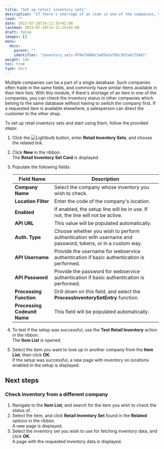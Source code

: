 ```yaml
---
title: "Set up retail inventory sets"
description: "If there's shortage of an item in one of the companies, you can check the inventory status in other companies which belong to the same database without having to switch the company first."
lead: ""
date: 2023-07-28T14:11:35+02:00
lastmod: 2023-07-28T14:11:35+02:00
draft: false
images: []
menu:
  docs:
    parent: ""
    identifier: "inventory_sets-970efd086c54d541ef05c952a01f54b1"
weight: 186
toc: true
type: docs
---
```


Multiple companies can be a part of a single database. Such companies often trade in the same fields, and commonly have similar items available in their item lists. With this module, if there's shortage of an item in one of the companies, you can check the inventory status in other companies which belong to the same database without having to switch the company first. If a requested item is available elsewhere, a salesperson can direct the customer to the other shop.

To set up retail inventory sets and start using them, follow the provided steps:

1. Click the ![Lightbulb](Lightbulb_icon.PNG) button, enter **Retail Inventory Sets**, and choose the related link.           
2. Click **New** in the ribbon.     
   The **Retail Inventory Set Card** is displayed.
3. Populate the following fields:    

   | Field Name      | Description |
   | ----------- | ----------- |
   | **Company Name** | Select the company whose inventory you wish to check. |
   | **Location Filter** | Enter the code of the company's location. |
   | **Enabled** | If enabled, the setup line will be in use. If not, the line will not be active. |
   | **API URL** | This value will be populated automatically. | 
   | **Auth. Type** | Choose whether you wish to perform authentication with username and password, tokens, or in a custom way. |
   | **API Username** | Provide the username for webservice authentication if basic authentication is performed. |
   | **API Password** | Provide the password for webservice authentication if basic authentication is performed. |
   | **Processing Function** | Drill down on this field, and select the **ProcessInventorySetEntry** function. |
   | **Processing Codeunit Name** | This field will be populated automatically.  |

4. To test if the setup was successful, use the **Test Retail Inventory** action in the ribbon.     
   The **Item List** is opened.
5. Select the item you want to look up in another company from the **Item List**, then click **OK**.     
   If the setup was successful, a new page with inventory on locations enabled in the setup is displayed.   

## Next steps

### Check inventory from a different company

1. Navigate to the **Item List**, and search for the item you wish to check the status of. 
2. Select the item, and click **Retail Inventory Set** found in the **Related** options in the ribbon.     
   A new page is displayed.
3. Select the inventory set you wish to use for fetching inventory data, and click **OK**.     
      A page with the requested inventory data is displayed. 